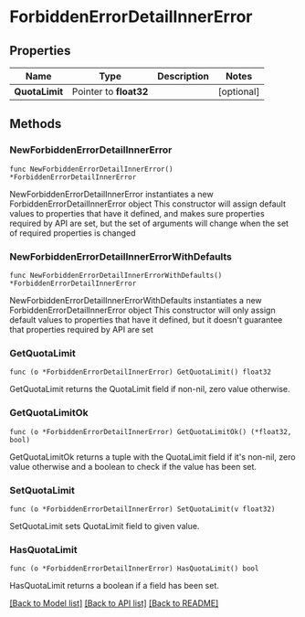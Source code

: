 # ForbiddenErrorDetailInnerError

## Properties

Name | Type | Description | Notes
------------ | ------------- | ------------- | -------------
**QuotaLimit** | Pointer to **float32** |  | [optional] 

## Methods

### NewForbiddenErrorDetailInnerError

`func NewForbiddenErrorDetailInnerError() *ForbiddenErrorDetailInnerError`

NewForbiddenErrorDetailInnerError instantiates a new ForbiddenErrorDetailInnerError object
This constructor will assign default values to properties that have it defined,
and makes sure properties required by API are set, but the set of arguments
will change when the set of required properties is changed

### NewForbiddenErrorDetailInnerErrorWithDefaults

`func NewForbiddenErrorDetailInnerErrorWithDefaults() *ForbiddenErrorDetailInnerError`

NewForbiddenErrorDetailInnerErrorWithDefaults instantiates a new ForbiddenErrorDetailInnerError object
This constructor will only assign default values to properties that have it defined,
but it doesn't guarantee that properties required by API are set

### GetQuotaLimit

`func (o *ForbiddenErrorDetailInnerError) GetQuotaLimit() float32`

GetQuotaLimit returns the QuotaLimit field if non-nil, zero value otherwise.

### GetQuotaLimitOk

`func (o *ForbiddenErrorDetailInnerError) GetQuotaLimitOk() (*float32, bool)`

GetQuotaLimitOk returns a tuple with the QuotaLimit field if it's non-nil, zero value otherwise
and a boolean to check if the value has been set.

### SetQuotaLimit

`func (o *ForbiddenErrorDetailInnerError) SetQuotaLimit(v float32)`

SetQuotaLimit sets QuotaLimit field to given value.

### HasQuotaLimit

`func (o *ForbiddenErrorDetailInnerError) HasQuotaLimit() bool`

HasQuotaLimit returns a boolean if a field has been set.


[[Back to Model list]](../README.md#documentation-for-models) [[Back to API list]](../README.md#documentation-for-api-endpoints) [[Back to README]](../README.md)



